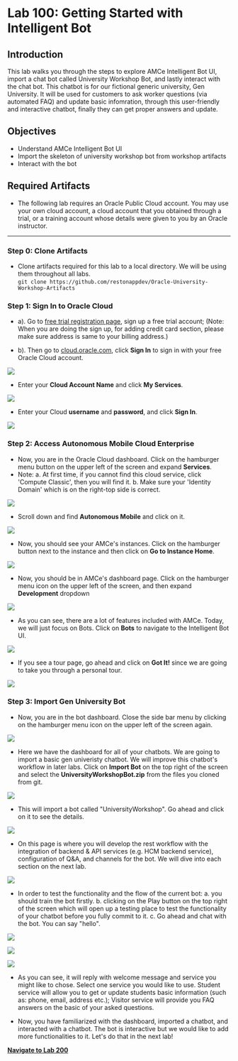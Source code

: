 # Lab 100: Getting Started with Intelligent Bot
## Introduction
This lab walks you through the steps to explore AMCe Intelligent Bot UI, import a chat bot called University Workshop Bot, and lastly interact with the chat bot. This chatbot is for our fictional generic university, Gen University. It will be used for customers to ask worker questions (via automated FAQ) and update basic infomration, through this user-friendly and interactive chatbot, finally they can get proper answers and update.

## Objectives
- Understand AMCe Intelligent Bot UI
- Import the skeleton of university workshop bot from workshop artifacts
- Interact with the bot

## Required Artifacts
- The following lab requires an Oracle Public Cloud account. You may use your own cloud account, a cloud account that you obtained through a trial, or a training account whose details were given to you by an Oracle instructor.

---
### Step 0: Clone Artifacts
- Clone artifacts required for this lab to a local directory. We will be using them throughout all labs.   
  `git clone https://github.com/restonappdev/Oracle-University-Workshop-Artifacts`


### Step 1: Sign In to Oracle Cloud
-   a). Go to <a target="_blank" href="https://myservices.us.oraclecloud.com/mycloud/signup?language=en&sourceType=:se:eo:ie:2t:RC_NAMK180429P00004:OCSH_Reston&evite=:se:eo:ie:2t:RC_NAMK180429P00004:OCSH_Reston">free trial registration page</a>, sign up a free trial account;
    (Note: When you are doing the sign up, for adding credit card section, please make sure address is same to your billing address.)

-   b). Then go to <a target="_blank" href="https://cloud.oracle.com/getting-started">cloud.oracle.com</a>, click **Sign In** to sign in with your free Oracle Cloud account.

![](./images/100/2.png)

-   Enter your **Cloud Account Name** and click **My Services**.

![](./images/100/3.png)

-   Enter your Cloud **username** and **password**, and click **Sign In**.

![](./images/100/4.png)

### Step 2: Access Autonomous Mobile Cloud Enterprise

- Now, you are in the Oracle Cloud dashboard. Click on the hamburger menu button on the upper left of the screen and expand **Services**.
- Note: a. At first time, if you cannot find this cloud service, click 'Compute Classic', then you will find it.
        b. Make sure your 'Identity Domain' which is on the right-top side is correct.

![](./images/100/15.png)

- Scroll down and find **Autonomous Mobile** and click on it.

![](./images/100/14.png)

- Now, you should see your AMCe's instances. Click on the hamburger button next to the instance and then click on **Go to Instance Home**. 

![](./images/100/16.png)

- Now, you should be in AMCe's dashboard page. Click on the hamburger menu icon on the upper left of the screen, and then expand **Development** dropdown

![](./images/100/6.png)

- As you can see, there are a lot of features included with AMCe. Today, we will just focus on Bots. Click on **Bots** to navigate to the Intelligent Bot UI.

![](./images/100/7.png)

- If you see a tour page, go ahead and click on **Got It!** since we are going to take you through a personal tour.

![](./images/100/8.png)

### Step 3: Import Gen University Bot

- Now, you are in the bot dashboard. Close the side bar menu by clicking on the hamburger menu icon on the upper left of the screen again. 

![](./images/100/9.png)

- Here we have the dashboard for all of your chatbots. We are going to import a basic gen univeristy chatbot. We will improve this chatbot's workflow in later labs. Click on **Import Bot** on the top right of the screen and select the **UniversityWorkshopBot.zip** from the files you cloned from git. 

![](./images/100/10.png)

- This will import a bot called "UniversityWorkshop". Go ahead and click on it to see the details.

![](./images/100/11.png)

- On this page is where you will develop the rest workflow with the integration of backend & API services (e.g. HCM backend service), configuration of Q&A, and channels for the bot. We will dive into each section on the next lab. 

![](./images/100/11.png)

- In order to test the functionality and the flow of the current bot: 
   a. you should train the bot firstly. 
   b. clicking on the Play button on the top right of the screen which will open up a testing place to test the functionality of your chatbot before you fully commit to it. 
   c. Go ahead and chat with the bot. You can say "hello". 

![](./images/100/12_1_before.png)

![](./images/100/12_1_after.png)

![](./images/100/12.png)

- As you can see, it will reply with welcome message and service you might like to chose. Select one service you would like to use. Student service will allow you to get or update students basic information (such as: phone, email, address etc.); Visitor service will provide you FAQ answers on the basic of your asked questions.

- Now, you have familiarized with the dashboard, imported a chatbot, and interacted with a chatbot. The bot is interactive but we would like to add more functionalities to it. Let's do that in the next lab!

**[Navigate to Lab 200](Lab200.md)**